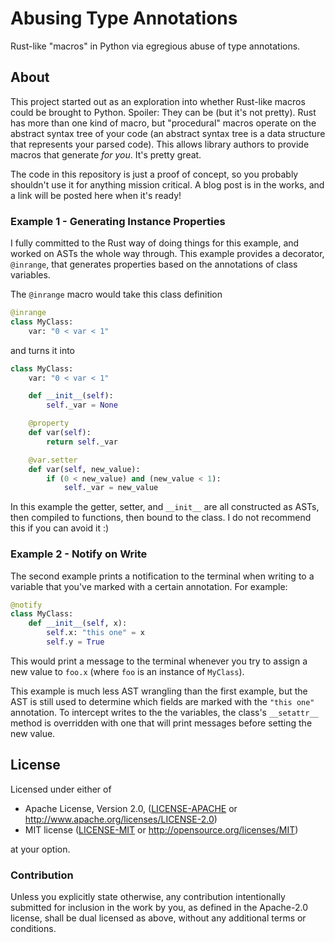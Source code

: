 # Abusing Type Annotations

Rust-like "macros" in Python via egregious abuse of type annotations.

## About

This project started out as an exploration into whether Rust-like macros could be brought to Python. Spoiler: They can be (but it's not pretty). Rust has more than one kind of macro, but "procedural" macros operate on the abstract syntax tree of your code (an abstract syntax tree is a data structure that represents your parsed code). This allows library authors to provide macros that generate *for you*. It's pretty great.

The code in this repository is just a proof of concept, so you probably shouldn't use it for anything mission critical. A blog post is in the works, and a link will be posted here when it's ready!

### Example 1 - Generating Instance Properties
I fully committed to the Rust way of doing things for this example, and worked on ASTs the whole way through. This example provides a decorator, `@inrange`, that generates properties based on the annotations of class variables.

The `@inrange` macro would take this class definition
```python
@inrange
class MyClass:
    var: "0 < var < 1"
```
and turns it into
```python
class MyClass:
    var: "0 < var < 1"

    def __init__(self):
        self._var = None

    @property
    def var(self):
        return self._var

    @var.setter
    def var(self, new_value):
        if (0 < new_value) and (new_value < 1):
            self._var = new_value
```

In this example the getter, setter, and `__init__` are all constructed as ASTs, then compiled to functions, then bound to the class. I do not recommend this if you can avoid it :)

### Example 2 - Notify on Write
The second example prints a notification to the terminal when writing to a variable that you've marked with a certain annotation. For example:
```python
@notify
class MyClass:
    def __init__(self, x):
        self.x: "this one" = x
        self.y = True
```
This would print a message to the terminal whenever you try to assign a new value to `foo.x` (where `foo` is an instance of `MyClass`).

This example is much less AST wrangling than the first example, but the AST is still used to determine which fields are marked with the `"this one"` annotation. To intercept writes to the the variables, the class's `__setattr__` method is overridden with one that will print messages before setting the new value.

## License

Licensed under either of

 * Apache License, Version 2.0, ([LICENSE-APACHE](LICENSE-APACHE) or http://www.apache.org/licenses/LICENSE-2.0)
 * MIT license ([LICENSE-MIT](LICENSE-MIT) or http://opensource.org/licenses/MIT)

at your option.

### Contribution

Unless you explicitly state otherwise, any contribution intentionally
submitted for inclusion in the work by you, as defined in the Apache-2.0
license, shall be dual licensed as above, without any additional terms or
conditions.
